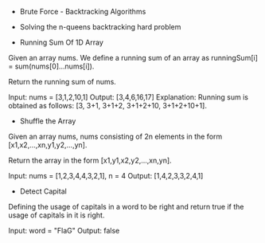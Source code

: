 * Brute Force - Backtracking Algorithms 

- Solving the n-queens backtracking hard problem 

* Running Sum Of 1D Array 

Given an array nums. We define a running sum of an array as runningSum[i] = sum(nums[0]…nums[i]).

Return the running sum of nums.

Input: nums = [3,1,2,10,1]
Output: [3,4,6,16,17]
Explanation: Running sum is obtained as follows: [3, 3+1, 3+1+2, 3+1+2+10, 3+1+2+10+1].

* Shuffle the Array 

Given an array nums, nums consisting of 2n elements in the form [x1,x2,...,xn,y1,y2,...,yn].

Return the array in the form [x1,y1,x2,y2,...,xn,yn].

Input: nums = [1,2,3,4,4,3,2,1], n = 4
Output: [1,4,2,3,3,2,4,1]

* Detect Capital 

Defining the usage of capitals in a word to be right and return true if the usage of capitals in it is right.

Input: word = "FlaG"
Output: false
